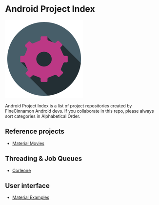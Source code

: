 Android Project Index
=====================
![Project index image](/art/settings.png)

Android Project Index is a list of project repositories created by FineCinnamon Android devs.
If you collaborate in this repo, please always sort categories in Alphabetical Order.

Reference projects
------------------

* [Material Movies][material-movies]

Threading & Job Queues
----------------------
* [Corleone][corleone-link]

User interface
--------------

* [Material Examples][material-examples-link]

[corleone-link]: https://github.com/JorgeCastilloPrz/Corleone
[material-examples-link]: https://github.com/saulmm/Android-Material-Examples
[material-movies]: https://github.com/saulmm/Material-Movies
